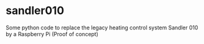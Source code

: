 # sandler010
Some python code to replace the legacy heating control system Sandler 010 by a Raspberry Pi (Proof of concept)
